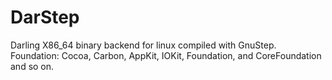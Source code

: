 DarStep
=======

Darling X86_64 binary backend for linux compiled with GnuStep.
Foundation: Cocoa, Carbon, AppKit, IOKit, Foundation, and CoreFoundation and so on.

